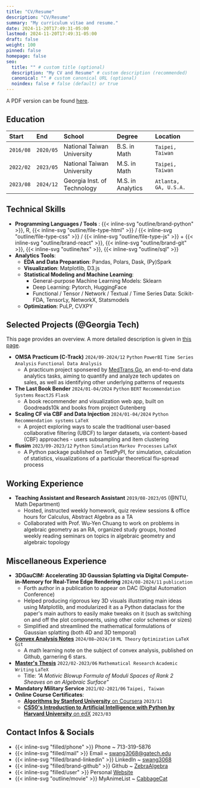 ```yaml
---
title: "CV/Resume"
description: "CV/Resume"
summary: "My curriculum vitae and resume."
date: 2024-11-20T17:49:31-05:00
lastmod: 2024-11-20T17:49:31-05:00
draft: false
weight: 100
pinned: false
homepage: false
seo:
  title: "" # custom title (optional)
  description: "My CV and Resume" # custom description (recommended)
  canonical: "" # custom canonical URL (optional)
  noindex: false # false (default) or true
---
```


A PDF version can be found [here](https://drive.google.com/drive/folders/1fhbh23qorLGmxr0JRcothJjiCiuWIVbi?usp=drive_link).

## Education

| Start     | End       | School                      | Degree            | Location              |
| :-------- | :-------- | :-------------------------- | :---------------- | :-------------------- |
| `2016/08` | `2020/05` | National Taiwan University  | B.S. in Math      | `Taipei, Taiwan`      |
| `2022/02` | `2023/05` | National Taiwan University  | M.S. in Math      | `Taipei, Taiwan`      |
| `2023/08` | `2024/12` | Georgia Inst. of Technology | M.S. in Analytics | `Atlanta, GA, U.S.A.` |

## Technical Skills

- **Programming Languages / Tools** : {{< inline-svg "outline/brand-python" >}}, R, {{< inline-svg "outline/file-type-html" >}} / {{< inline-svg "outline/file-type-css" >}} / {{< inline-svg "outline/file-type-js" >}} + {{< inline-svg "outline/brand-react" >}}, {{< inline-svg "outline/brand-git" >}}, {{< inline-svg "outline/tex" >}}, {{< inline-svg "outline/sql" >}}
- **Analytics Tools**:
  - **EDA and Data Preparation**: Pandas, Polars, Dask, (Py)Spark
  - **Visualization**: Matplotlib, D3.js
  - **Statistical Modeling and Machine Learning**:
    - General-purpose Machine Learning Models: Sklearn
    - Deep Learning: Pytorch, HuggingFace
    - Functional / Tensor / Network / Textual / Time Series Data: Scikit-FDA, TensorLy, NetworkX, Statsmodels
  - **Optimization**: PuLP, CVXPY

## Selected Projects (@Georgia Tech)

This page provides an overview. A more detailed description is given in [this page](/about/projects/).

- **OMSA Practicum (C-Track)** `2024/09-2024/12` `Python` `PowerBI` `Time Series Analysis` `Functional Data Analysis`
  - A practicum project sponsered by [MedTrans Go](https://www.medtransgo.com/), an end-to-end data analytics tasks, aiming to quantify and analyze tech updates on sales, as well as identifying other underlying patterns of requests
- **The Last Book Bender** `2024/01-04/2024` `Python` `BERT` `Recommendation Systems` `ReactJS` `Flask`
  - A book recommender and visualization web app, built on Goodreads10k and books from project Gutenberg
- **Scaling CF via CBF and Data Injection** `2024/01-04/2024` `Python` `Recommendation systems` `LaTeX`
  - A project exploring ways to scale the traditional user-based collaborative filtering (UBCF) to larger datasets, via content-based (CBF) approaches - users subsampling and item clustering
- **flusim** `2023/09-2023/12` `Python` `Simulation` `Markov Processes` `LaTeX`
  - A Python package published on TestPyPI, for simulation, calculation of statistics, visualizations of a particular theoretical flu-spread process

## Working Experience

- **Teaching Assistant and Research Assistant** `2019/08-2023/05` (@NTU, Math Department)
  - Hosted, instructed weekly homework, quiz review sessions & office hours for Calculus, Abstract Algebra as a TA
  - Collaborated with Prof. Wu-Yen Chuang to work on problems in algebraic geometry as an RA, organized study
    groups, hosted weekly reading seminars on topics in algebraic geometry and algebraic topology

## Miscellaneous Experience

- **3DGauCIM: Accelerating 3D Gaussian Splatting via Digital Compute-in-Memory for Real-Time Edge Rendering** `2024/08-2024/11` `publication`
  - Forth author in a publication to appear on DAC (Digital Automation Conference)
  - Helped producing rigorous key 3D visuals illustrating main ideas using Matplotlib, and modularized it as a Python dataclass for the paper's main authors to easily make tweaks on it (such as switching on and off the plot components, using other color schemes or sizes)
  - Simplified and streamlined the mathematical formulations of Gaussian splatting (both 4D and 3D temporal)
- [**Convex Analysis Notes**](https://github.com/ZebraAlgebra/convex-analysis-notes) `2024/08–2024/10` `ML Theory` `Optimization` `LaTeX` `Git`
  - A math learning note on the subject of convex analysis, published on Github, garnering 6 stars.
- [**Master's Thesis**](https://tdr.lib.ntu.edu.tw/jspui/handle/123456789/88019) `2022/02-2023/06` `Mathematical Research` `Academic Writing` `LaTeX`
  - Title: _”A Motivic Blowup Formula of Moduli Spaces of Rank 2 Sheaves on an Algebraic Surface”_
- **Mandatory Military Service** `2021/02-2021/06` `Taipei, Taiwan`
- **Online Course Certificates**:
  - [**Algorithms by Stanford University** on Coursera](https://www.coursera.org/account/accomplishments/specialization/BHQVPXG5K35U) `2023/11`
  - [**CS50's Introduction to Artificial Intelligence with Python by Harvard University** on edX](https://certificates.cs50.io/da3cca83-2a71-4452-8aa2-c8ca7df9f11c.png?size=letter) `2023/03`

## Contact Infos & Socials

- {{< inline-svg "filled/phone" >}} Phone ~ 713-319-5876
- {{< inline-svg "filled/mail" >}} Email ~ [swang3068@gatech.edu](mailto:swang3068@gatech.edu)
- {{< inline-svg "filled/brand-linkedin" >}} LinkedIn ~ [swang3068](https://www.linkedin.com/in/swang3068/)
- {{< inline-svg "filled/brand-github" >}} Github ~ [ZebraAlgebra](https://github.com/ZebraAlgebra/)
- {{< inline-svg "filled/user" >}} Personal [Website](https://netlify.app)
- {{< inline-svg "outline/movie" >}} MyAnimeList ~ [CabbageCat](https://myanimelist.net/profile/Cabbage_Cat)
